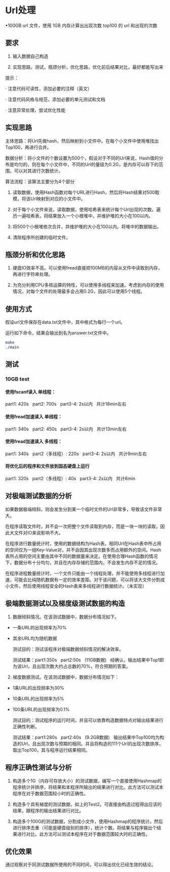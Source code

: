 
# Url处理

•100GB url 文件，使用 1GB 内存计算出出现次数 top100 的 url 和出现的次数

## 要求

1. 输入数据自己构造

2. 实现思路，测试，瓶颈分析，优化思路，优化前后结果对比，最好都能写出来

提示：

· 注意代码可读性，添加必要的注释（英文）

· 注意代码风格与规范，添加必要的单元测试和文档

· 注意异常处理，尝试优化性能

## 实现思路

主体思路：将Url先做hash，然后映射到小文件中。在每个小文件中使用堆找出Top100，再进行合并。

数据分析：将小文件的个数设置为500个，假设对于不同的Url来说，Hash值的分布是均匀的，则在每个小文件中，不同的Url的量级为0.2G，是内存可以存下的范围，可以对其进行次数统计。

算法流程：该算法主要分为4个部分

1. 读取数据，使用Hash函数对每个URL进行Hash，然后将Hash结果对500取模，将该Url映射到对应的小文件中。

2. 对于每个小文件来说，读取数据，使用哈希表来统计每个Url出现的次数。遍历一遍哈希表，将结果放入一个小根堆中，并维护堆的大小在100以内。

3. 将500个小根堆依次合并，并维护堆的大小在100以内。将堆中的数据输出。

4. 清除程序所创建的临时文件。

## 瓶颈分析和优化思路

1. 硬盘IO效率不高。可以使用fread直接把100MB的内容从文件中读取到内存，再进行字符串处理。

2. 为充分利用CPU多核运算的特性，可以使用多线程来加速。考虑到内存的使用情况，对每个文件的处理最多会占用0.2G，因此可以使用5个线程。

## 使用方式

假设url文件保存在data.txt文件中，其中格式为每行一个url。

运行如下命令，结果会输出到名为answer.txt文件中。

``` bash
make
./main
```

## 测试

### 10GB test

#### 使用fscanf读入 单线程：

part1: 420s &nbsp; part2: 700s &nbsp; part3-4: 2s以内 &nbsp; 共计18min左右

#### 使用fread加速读入 单线程：

part1: 340s &nbsp; part2: 450s &nbsp; part3-4: 2s以内 &nbsp; 共计13min左右

#### 使用fread加速读入 多线程：

part1: 340s &nbsp; part2（多线程）: 220s &nbsp; part3-4: 2s以内 &nbsp; 共计9min左右

#### 将优化后的程序和文件放到固态硬盘上运行

part1: 320s &nbsp; part2（多线程）: 40s &nbsp; part3-4: 2s以内 &nbsp; 共计6min

## 对极端测试数据的分析

如果数据极端倾斜，则会发生分到某一个临时文件的Url非常多，导致该文件非常大。

在程序读取文件时，并不会一次把整个文件读取到内存，而是一块一块的读取，因此大文件对IO来说影响不大。

在程序进行数量统计时，使用的数据结构为Hash表。相同Url在Hash表中所占用的空间仅为一组Key-Value对，并不会因其出现次数多而占用额外的空间。Hash表所占用的空间主要由其中不同的数据量来决定。在使用合理Hash函数的情况下，数据分布十分均匀，并且在内存存储的范围内，不会发生内存不足的情况。

在程序进程数量统计时，一个文件只能由一个线程处理，并不能使用多线程进行加速，可能会比纯随机数据有一定的效率差距。对于该问题，可以将该大文件分割成小文件，然后使用线程安全的Hash表来多线程进行数据统计。（未实现）

## 极端数据测试以及梯度级测试数据的构造

1. 数据倾斜情况。在该测试数据中，数据分布情况如下。

* 一条URL的出现频率为70%

* 其余URL均为随机数据

   测试目的：测试该程序对极端数据倾斜情况的解决效率。

   测试结果：part1:350s &nbsp; part2:50s &nbsp; (11GB数据) &nbsp; 经确认，输出结果中Top1即为该Url，且出现次数大约占总数的70%，符合预期的答案。

2. 梯度数据测试。在该测试数据中，数据分布情况如下：

* 1条URL的出现频率为30%

* 10条URL的出现频率为5%

* 100条URL的出现频率为0.1%

   测试目的：测试程序的运行时间，并且可以依靠构造数据特点对输出结果进行正确性判断。

   测试结果：part1:280s &nbsp; part2:40s &nbsp; (9.2GB数据)  &nbsp; 输出结果中Top100均为构造的Url，且出现次数与预期的相同。并且将构造的111个Url的出现次数排序，取出Top100，其与程序运行结果相同。

## 程序正确性测试与分析

1. 构造多个1G（内存可存放大小）的测试数据，编写一个直接使用Hashmap的程序统计并排序，将结果和本程序所输出的结果进行对比。此方法可以测试本程序在对于数据范围较小时的正确性。

2. 构造多个具有梯度的测试数据，如上的Test2。可直接由构造过程得出应该的结果，跟程序的输出结果进行对比。

3. 构造多个100G的测试数据，分割成小文件，使用Hashmap的程序统计。然后进行排序去重（可能是硬盘级别的排序），统计个数。将结果与程序输出个结果进行对比。此方法可以测试本程序在对于数据范围较大时的正确性。

## 优化效果

通过观察对于同测试数据所使用的不同时间，可以得出优化已经生效的结论。